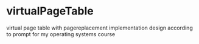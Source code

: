 # virtualPageTable
virtual page table with pagereplacement implementation design according to prompt for my operating systems course
